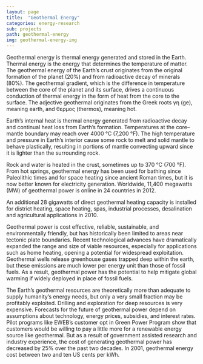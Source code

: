 ```yaml
---
layout: page
title:  "Geothermal Energy"
categories: energy-research
sub: projects
path: geothermal-energy
img: geothermal-energy-img
---
```



<div class="col-md-8 col-md-offset-2 text-left">

<p class="lead">
Geothermal energy is thermal energy generated and stored in the Earth. Thermal energy is the energy that determines the temperature of matter. The geothermal energy of the Earth’s crust originates from the original formation of the planet (20%) and from radioactive decay of minerals (80%). The geothermal gradient, which is the difference in temperature between the core of the planet and its surface, drives a continuous conduction of thermal energy in the form of heat from the core to the surface. The adjective geothermal originates from the Greek roots γη (ge), meaning earth, and θερμος (thermos), meaning hot.
</p>

<p class="lead">
Earth’s internal heat is thermal energy generated from radioactive decay and continual heat loss from Earth’s formation. Temperatures at the core–mantle boundary may reach over 4000 °C (7,200 °F). The high temperature and pressure in Earth’s interior cause some rock to melt and solid mantle to behave plastically, resulting in portions of mantle convecting upward since it is lighter than the surrounding rock.
</p>

<p class="lead">
Rock and water is heated in the crust, sometimes up to 370 °C (700 °F). From hot springs, geothermal energy has been used for bathing since Paleolithic times and for space heating since ancient Roman times, but it is now better known for electricity generation. Worldwide, 11,400 megawatts (MW) of geothermal power is online in 24 countries in 2012.
</p>

<p class="lead">
An additional 28 gigawatts of direct geothermal heating capacity is installed for district heating, space heating, spas, industrial processes, desalination and agricultural applications in 2010.
</p>

<p class="lead">
Geothermal power is cost effective, reliable, sustainable, and environmentally friendly, but has historically been limited to areas near tectonic plate boundaries. Recent technological advances have dramatically expanded the range and size of viable resources, especially for applications such as home heating, opening a potential for widespread exploitation. Geothermal wells release greenhouse gases trapped deep within the earth, but these emissions are much lower per energy unit than those of fossil fuels. As a result, geothermal power has the potential to help mitigate global warming if widely deployed in place of fossil fuels.
</p>

<p class="lead">
The Earth’s geothermal resources are theoretically more than adequate to supply humanity’s energy needs, but only a very small fraction may be profitably exploited. Drilling and exploration for deep resources is very expensive. Forecasts for the future of geothermal power depend on assumptions about technology, energy prices, subsidies, and interest rates. Pilot programs like EWEB’s customer opt in Green Power Program show that customers would be willing to pay a little more for a renewable energy source like geothermal. But as a result of government assisted research and industry experience, the cost of generating geothermal power has decreased by 25% over the past two decades. In 2001, geothermal energy cost between two and ten US cents per kWh.
</p>

</div>